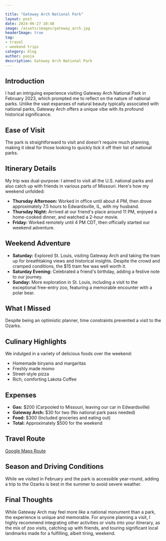 ```yaml
---

title: "Gateway Arch National Park"
layout: post
date: 2024-06-27 10:48
image: /assets/images/gateway_arch.jpg
headerImage: true
tag:
- travel
- weekend trips
category: blog
author: pooja
description: Gateway Arch National Park
---
```



## Introduction
I had an intriguing experience visiting Gateway Arch National Park in February 2023, which prompted me to reflect on the nature of national parks. Unlike the vast expanses of natural beauty typically associated with national parks, Gateway Arch offers a unique vibe with its profound historical significance.

## Ease of Visit
The park is straightforward to visit and doesn't require much planning, making it ideal for those looking to quickly tick it off their list of national parks.

## Itinerary Details
My trip was dual-purpose: I aimed to visit all the U.S. national parks and also catch up with friends in various parts of Missouri. Here's how my weekend unfolded:

- **Thursday Afternoon:** Worked in office until about 4 PM, then drove approximately 7.5 hours to Edwardsville, IL, with my husband.
- **Thursday Night:** Arrived at our friend's place around 11 PM, enjoyed a home-cooked dinner, and watched a 2-hour movie.
- **Friday:** Worked remotely until 4 PM CDT, then officially started our weekend adventure.

## Weekend Adventure
- **Saturday:** Explored St. Louis, visiting Gateway Arch and taking the tram up for breathtaking views and historical insights. Despite the crowd and cramped conditions, the $15 tram fee was well worth it.
- **Saturday Evening:** Celebrated a friend's birthday, adding a festive note to our journey.
- **Sunday:** More exploration in St. Louis, including a visit to the exceptional free-entry zoo, featuring a memorable encounter with a polar bear.

## What I Missed
Despite being an optimistic planner, time constraints prevented a visit to the Ozarks.

## Culinary Highlights
We indulged in a variety of delicious foods over the weekend:
- Homemade biryanis and margaritas
- Freshly made momo
- Street-style pizza
- Rich, comforting Lakota Coffee

## Expenses
- **Gas:** $200 (Carpooled to Missouri, leaving our car in Edwardsville)
- **Gateway Arch:** $30 for two (No national park pass needed)
- **Food:** $300 (Included groceries and eating out)
- **Total:** Approximately $500 for the weekend

## Travel Route
[Google Maps Route](https://maps.app.goo.gl/G55XeaFKpyRSQZ4x9)

## Season and Driving Conditions
While we visited in February and the park is accessible year-round, adding a trip to the Ozarks is best in the summer to avoid severe weather.

## Final Thoughts
While Gateway Arch may feel more like a national monument than a park, the experience is unique and memorable. For anyone planning a visit, I highly recommend integrating other activities or visits into your itinerary, as the mix of zoo visits, catching up with friends, and touring significant local landmarks made for a fulfilling, albeit tiring, weekend.